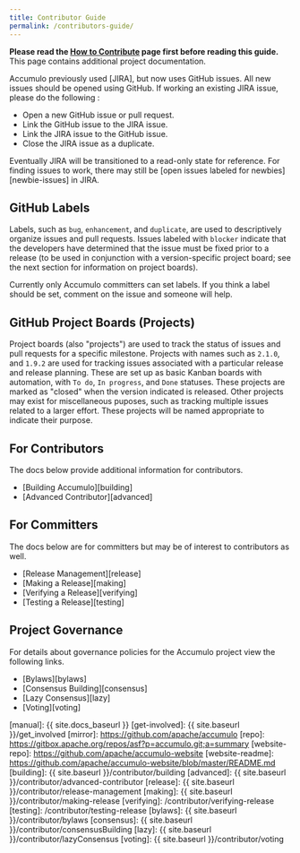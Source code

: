 ```yaml
---
title: Contributor Guide
permalink: /contributors-guide/
---
```


**Please read the [How to Contribute] page first before reading this guide.** This page contains additional project
documentation.

Accumulo previously used [JIRA], but now uses GitHub issues.
All new issues should be opened using GitHub. If working an existing JIRA
issue, please do the following :

 * Open a new GitHub issue or pull request.
 * Link the GitHub issue to the JIRA issue.
 * Link the JIRA issue to the GitHub issue.
 * Close the JIRA issue as a duplicate.

Eventually JIRA will be transitioned to a read-only state for reference.  For
finding issues to work, there may still be 
[open issues labeled for newbies][newbie-issues] in JIRA.

## GitHub Labels

Labels, such as `bug`, `enhancement`, and `duplicate`, are used to
descriptively organize issues and pull requests. Issues labeled with `blocker`
indicate that the developers have determined that the issue must be fixed prior
to a release (to be used in conjunction with a version-specific project board;
see the next section for information on project boards).

Currently only Accumulo committers can set labels.  If you think a label should
be set, comment on the issue and someone will help.

## GitHub Project Boards (Projects)

Project boards (also "projects") are used to track the status of issues and
pull requests for a specific milestone. Projects with names such as `2.1.0`,
and `1.9.2` are used for tracking issues associated with a particular release
and release planning. These are set up as basic Kanban boards with automation,
with `To do`, `In progress`, and `Done` statuses. These projects are marked as
"closed" when the version indicated is released. Other projects may exist for
miscellaneous puposes, such as tracking multiple issues related to a larger
effort. These projects will be named appropriate to indicate their purpose.

## For Contributors

The docs below provide additional information for contributors.

- [Building Accumulo][building]
- [Advanced Contributor][advanced]

## For Committers

The docs below are for committers but may be of interest to contributors as well.

- [Release Management][release]
- [Making a Release][making]
- [Verifying a Release][verifying]
- [Testing a Release][testing]

## Project Governance

For details about governance policies for the Accumulo project view the following links.

- [Bylaws][bylaws]
- [Consensus Building][consensus]
- [Lazy Consensus][lazy]
- [Voting][voting]

[How to Contribute]: /how-to-contribute/
[manual]: {{ site.docs_baseurl }}
[get-involved]: {{ site.baseurl }}/get_involved
[mirror]: https://github.com/apache/accumulo
[repo]: https://gitbox.apache.org/repos/asf?p=accumulo.git;a=summary
[website-repo]: https://github.com/apache/accumulo-website
[website-readme]: https://github.com/apache/accumulo-website/blob/master/README.md
[building]: {{ site.baseurl }}/contributor/building
[advanced]: {{ site.baseurl }}/contributor/advanced-contributor
[release]: {{ site.baseurl }}/contributor/release-management
[making]: {{ site.baseurl }}/contributor/making-release
[verifying]: /contributor/verifying-release
[testing]: /contributor/testing-release
[bylaws]: {{ site.baseurl }}/contributor/bylaws
[consensus]: {{ site.baseurl }}/contributor/consensusBuilding
[lazy]: {{ site.baseurl }}/contributor/lazyConsensus
[voting]: {{ site.baseurl }}/contributor/voting
